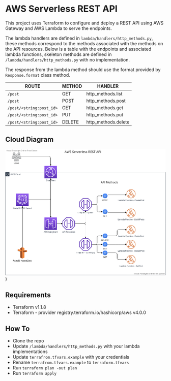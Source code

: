 # AWS Serverless REST API

This project uses Terraform to configure and deploy a REST API using AWS Gateway and AWS Lambda to serve the endpoints.

The lambda handlers are defined in `lambda/handlers/http_methods.py`, these methods correspond to the methods associated with the methods on the API resources. Below is a table with the endpoints and associated lambda functions, skeleton methods are defined in `/lambda/handlers/http_methods.py` with no implementation.

The response from the lambda method should use the format provided by `Response.format` class method.

| ROUTE                    | METHOD | HANDLER             |
| ------------------------ | ------ | ------------------- |
| `/post`                  | GET    | http_methods.list   |
| `/post`                  | POST   | http_methods.post   |
| `/post/<string:post_id>` | GET    | http_methods.get    |
| `/post/<string:post_id>` | PUT    | http_methods.put    |
| `/post/<string:post_id>` | DELETE | http_methods.delete |

## Cloud Diagram

![alt Cloud Diagram](https://github.com/subaquatic-pierre/serverless-api/blob/main/assets/cloud-diagram.png?raw=true))

## Requirements

- Terraform v1.1.8
- Terraform - provider registry.terraform.io/hashicorp/aws v4.0.0

## How To

- Clone the repo
- Update `/lambda/handlers/http_methods.py` with your lambda implementations
- Update `terrafrom.tfvars.example` with your credentials
- Rename `terrafrom.tfvars.example` to `terraform.tfvars`
- Run
  `terraform plan -out plan`
- Run
  `terraform apply`
